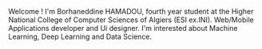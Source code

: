 Welcome !
I'm Borhaneddine HAMADOU, fourth year student at the Higher National College of Computer Sciences of Algiers (ESI ex.INI). Web/Mobile Applications developer and Ui designer. I'm interested about Machine Learning, Deep Learning and Data Science.
